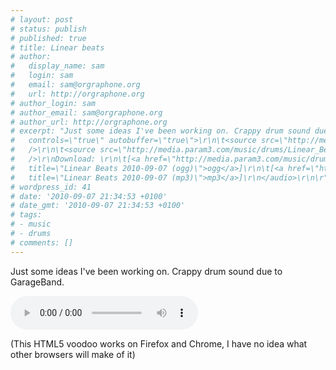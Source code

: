 ```yaml
---
# layout: post
# status: publish
# published: true
# title: Linear beats
# author:
#   display_name: sam
#   login: sam
#   email: sam@orgraphone.org
#   url: http://orgraphone.org
# author_login: sam
# author_email: sam@orgraphone.org
# author_url: http://orgraphone.org
# excerpt: "Just some ideas I've been working on. Crappy drum sound due to GarageBand.\r\n\r\n<audio
#   controls=\"true\" autobuffer=\"true\">\r\n\t<source src=\"http://media.param3.com/music/drums/Linear_Beats_2010-09-07.ogg\"
#   />\r\n\t<source src=\"http://media.param3.com/music/drums/Linear_Beats_2010-09-07.mp3\"
#   />\r\nDownload: \r\n\t[<a href=\"http://media.param3.com/music/drums/Linear_Beats_2010-09-07.ogg\"
#   title=\"Linear Beats 2010-09-07 (ogg)\">ogg</a>]\r\n\t[<a href=\"http://media.param3.com/music/drums/Linear_Beats_2010-09-07.mp3\"
#   title=\"Linear Beats 2010-09-07 (mp3)\">mp3</a>]\r\n</audio>\r\n\r"
# wordpress_id: 41
# date: '2010-09-07 21:34:53 +0100'
# date_gmt: '2010-09-07 21:34:53 +0100'
# tags:
# - music
# - drums
# comments: []
---
```

<p>Just some ideas I've been working on. Crappy drum sound due to GarageBand.</p>
<p><audio controls="true" autobuffer="true"><br />
	<source src="http://media.param3.com/music/drums/Linear_Beats_2010-09-07.ogg" /><br />
	<source src="http://media.param3.com/music/drums/Linear_Beats_2010-09-07.mp3" /><br />
Download:<br />
	[<a href="http://media.param3.com/music/drums/Linear_Beats_2010-09-07.ogg" title="Linear Beats 2010-09-07 (ogg)">ogg</a>]<br />
	[<a href="http://media.param3.com/music/drums/Linear_Beats_2010-09-07.mp3" title="Linear Beats 2010-09-07 (mp3)">mp3</a>]<br />
</audio></p>
<p>(This HTML5 voodoo works on Firefox and Chrome, I have no idea what other browsers will make of it)</p>
